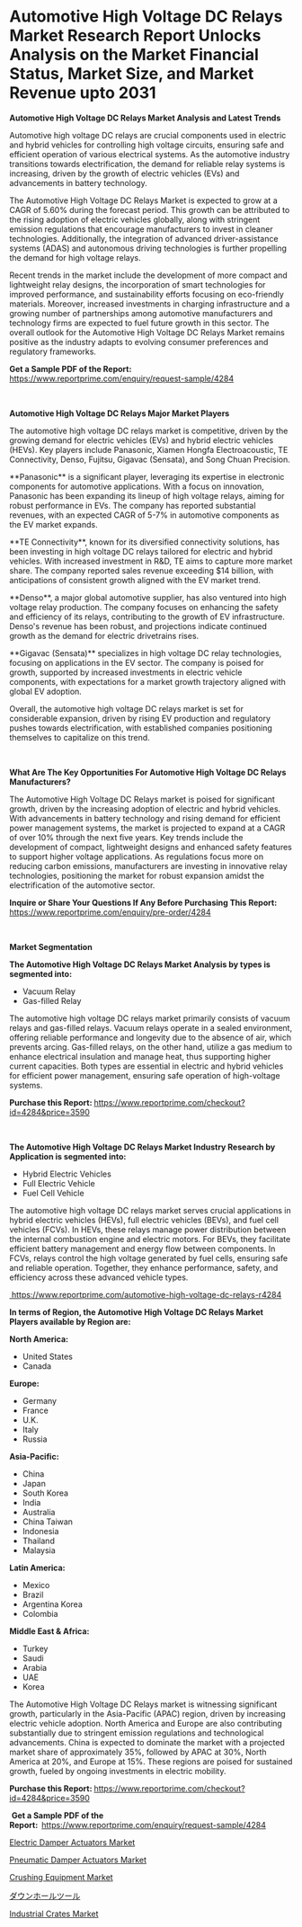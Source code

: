 <p><h1>Automotive High Voltage DC Relays Market Research Report Unlocks Analysis on the Market Financial Status, Market Size, and Market Revenue upto 2031</h1></p><p><strong>Automotive High Voltage DC Relays Market Analysis and Latest Trends</strong></p>
<p><p>Automotive high voltage DC relays are crucial components used in electric and hybrid vehicles for controlling high voltage circuits, ensuring safe and efficient operation of various electrical systems. As the automotive industry transitions towards electrification, the demand for reliable relay systems is increasing, driven by the growth of electric vehicles (EVs) and advancements in battery technology.</p><p>The Automotive High Voltage DC Relays Market is expected to grow at a CAGR of 5.60% during the forecast period. This growth can be attributed to the rising adoption of electric vehicles globally, along with stringent emission regulations that encourage manufacturers to invest in cleaner technologies. Additionally, the integration of advanced driver-assistance systems (ADAS) and autonomous driving technologies is further propelling the demand for high voltage relays.</p><p>Recent trends in the market include the development of more compact and lightweight relay designs, the incorporation of smart technologies for improved performance, and sustainability efforts focusing on eco-friendly materials. Moreover, increased investments in charging infrastructure and a growing number of partnerships among automotive manufacturers and technology firms are expected to fuel future growth in this sector. The overall outlook for the Automotive High Voltage DC Relays Market remains positive as the industry adapts to evolving consumer preferences and regulatory frameworks.</p></p>
<p><strong>Get a Sample PDF of the Report:&nbsp;</strong> <a href="https://www.reportprime.com/enquiry/request-sample/4284">https://www.reportprime.com/enquiry/request-sample/4284</a></p>
<p>&nbsp;</p>
<p><strong>Automotive High Voltage DC Relays Major Market Players</strong></p>
<p><p>The automotive high voltage DC relays market is competitive, driven by the growing demand for electric vehicles (EVs) and hybrid electric vehicles (HEVs). Key players include Panasonic, Xiamen Hongfa Electroacoustic, TE Connectivity, Denso, Fujitsu, Gigavac (Sensata), and Song Chuan Precision.</p><p>**Panasonic** is a significant player, leveraging its expertise in electronic components for automotive applications. With a focus on innovation, Panasonic has been expanding its lineup of high voltage relays, aiming for robust performance in EVs. The company has reported substantial revenues, with an expected CAGR of 5-7% in automotive components as the EV market expands.</p><p>**TE Connectivity**, known for its diversified connectivity solutions, has been investing in high voltage DC relays tailored for electric and hybrid vehicles. With increased investment in R&D, TE aims to capture more market share. The company reported sales revenue exceeding $14 billion, with anticipations of consistent growth aligned with the EV market trend.</p><p>**Denso**, a major global automotive supplier, has also ventured into high voltage relay production. The company focuses on enhancing the safety and efficiency of its relays, contributing to the growth of EV infrastructure. Denso's revenue has been robust, and projections indicate continued growth as the demand for electric drivetrains rises.</p><p>**Gigavac (Sensata)** specializes in high voltage DC relay technologies, focusing on applications in the EV sector. The company is poised for growth, supported by increased investments in electric vehicle components, with expectations for a market growth trajectory aligned with global EV adoption.</p><p>Overall, the automotive high voltage DC relays market is set for considerable expansion, driven by rising EV production and regulatory pushes towards electrification, with established companies positioning themselves to capitalize on this trend.</p></p>
<p>&nbsp;</p>
<p><strong>What Are The Key Opportunities For Automotive High Voltage DC Relays Manufacturers?</strong></p>
<p><p>The Automotive High Voltage DC Relays market is poised for significant growth, driven by the increasing adoption of electric and hybrid vehicles. With advancements in battery technology and rising demand for efficient power management systems, the market is projected to expand at a CAGR of over 10% through the next five years. Key trends include the development of compact, lightweight designs and enhanced safety features to support higher voltage applications. As regulations focus more on reducing carbon emissions, manufacturers are investing in innovative relay technologies, positioning the market for robust expansion amidst the electrification of the automotive sector.</p></p>
<p><strong>Inquire or Share Your Questions If Any Before Purchasing This Report:</strong> <a href="https://www.reportprime.com/enquiry/pre-order/4284">https://www.reportprime.com/enquiry/pre-order/4284</a></p>
<p>&nbsp;</p>
<p><strong>Market Segmentation</strong></p>
<p><strong>The Automotive High Voltage DC Relays Market Analysis by types is segmented into:</strong></p>
<p><ul><li>Vacuum Relay</li><li>Gas-filled Relay</li></ul></p>
<p><p>The automotive high voltage DC relays market primarily consists of vacuum relays and gas-filled relays. Vacuum relays operate in a sealed environment, offering reliable performance and longevity due to the absence of air, which prevents arcing. Gas-filled relays, on the other hand, utilize a gas medium to enhance electrical insulation and manage heat, thus supporting higher current capacities. Both types are essential in electric and hybrid vehicles for efficient power management, ensuring safe operation of high-voltage systems.</p></p>
<p><strong>Purchase this Report:&nbsp;</strong><a href="https://www.reportprime.com/checkout?id=4284&price=3590">https://www.reportprime.com/checkout?id=4284&price=3590</a></p>
<p>&nbsp;</p>
<p><strong>The Automotive High Voltage DC Relays Market Industry Research by Application is segmented into:</strong></p>
<p><ul><li>Hybrid Electric Vehicles</li><li>Full Electric Vehicle</li><li>Fuel Cell Vehicle</li></ul></p>
<p><p>The automotive high voltage DC relays market serves crucial applications in hybrid electric vehicles (HEVs), full electric vehicles (BEVs), and fuel cell vehicles (FCVs). In HEVs, these relays manage power distribution between the internal combustion engine and electric motors. For BEVs, they facilitate efficient battery management and energy flow between components. In FCVs, relays control the high voltage generated by fuel cells, ensuring safe and reliable operation. Together, they enhance performance, safety, and efficiency across these advanced vehicle types.</p></p>
<p><a href="https://www.reportprime.com/automotive-high-voltage-dc-relays-r4284">&nbsp;https://www.reportprime.com/automotive-high-voltage-dc-relays-r4284</a></p>
<p><strong>In terms of Region, the Automotive High Voltage DC Relays Market Players available by Region are:</strong></p>
<p>
    <p> <strong> North America: </strong>
        <ul>
            <li>United States</li>
            <li>Canada</li>
        </ul>
        </p> 
    <p> <strong> Europe: </strong>
        <ul>
            <li>Germany</li>
            <li>France</li>
            <li>U.K.</li>
            <li>Italy</li>
            <li>Russia</li>
        </ul>
        </p> 
    <p> <strong> Asia-Pacific: </strong>
        <ul>
            <li>China</li>
            <li>Japan</li>
            <li>South Korea</li>
            <li>India</li>
            <li>Australia</li>
            <li>China Taiwan</li>
            <li>Indonesia</li>
            <li>Thailand</li>
            <li>Malaysia</li>
        </ul>
        </p> 
    <p> <strong> Latin America: </strong>
        <ul>
            <li>Mexico</li>
            <li>Brazil</li>
            <li>Argentina Korea</li>
            <li>Colombia</li>
        </ul>
        </p> 
    <p> <strong> Middle East & Africa: </strong>
        <ul>
            <li>Turkey</li>
            <li>Saudi</li>
            <li>Arabia</li>
            <li>UAE</li>
            <li>Korea</li>
        </ul>
    </p>
    </p>
<p><p>The Automotive High Voltage DC Relays market is witnessing significant growth, particularly in the Asia-Pacific (APAC) region, driven by increasing electric vehicle adoption. North America and Europe are also contributing substantially due to stringent emission regulations and technological advancements. China is expected to dominate the market with a projected market share of approximately 35%, followed by APAC at 30%, North America at 20%, and Europe at 15%. These regions are poised for sustained growth, fueled by ongoing investments in electric mobility.</p></p>
<p><strong>Purchase this Report: </strong><a href="https://www.reportprime.com/checkout?id=4284&price=3590">https://www.reportprime.com/checkout?id=4284&price=3590</a></p>
<p>&nbsp;<strong>Get a Sample PDF of the Report:&nbsp;&nbsp;</strong><a href="https://www.reportprime.com/enquiry/request-sample/4284">https://www.reportprime.com/enquiry/request-sample/4284</a></p>
<p><strong></strong></p>
<p><p><a href="https://issuu.com/reportprime-2/docs/electric-damper-actuators-market-si_5458c5d52b2863">Electric Damper Actuators Market</a></p><p><a href="https://issuu.com/reportprime-2/docs/pneumatic-damper-actuators-market-s_f3e55e762f917c">Pneumatic Damper Actuators Market</a></p><p><a href="https://www.linkedin.com/pulse/crushing-equipment-market-growth-outlook-from-2024-36tpe?trackingId=f8dmewRMSyOuiPBwaoGCtw%3D%3D">Crushing Equipment Market</a></p><p><a href="https://github.com/mohamedbakry57/Market-Research-Report-List-6/blob/main/69419673971.md">ダウンホールツール</a></p><p><a href="https://www.linkedin.com/pulse/industrial-crates-market-trends-focusing-insight-forecast-evrae?trackingId=tnPlmWCDTGGnL4HkHgtwEQ%3D%3D">Industrial Crates Market</a></p></p>